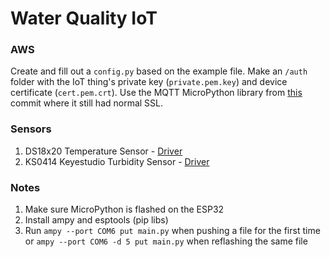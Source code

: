 # Water Quality IoT

### AWS
Create and fill out a `config.py` based on the example file.
Make an `/auth` folder with the IoT thing's private key (`private.pem.key`) and device certificate (`cert.pem.crt`).
Use the MQTT MicroPython library from [this](https://github.com/micropython/micropython-lib/blob/803452a1acd2a567ae1c2063e82b7128b5a702b4/micropython/umqtt.simple/umqtt/simple.py) commit where it still had normal SSL.

### Sensors
1. DS18x20 Temperature Sensor - [Driver](https://github.com/robert-hh/Onewire_DS18X20)
2. KS0414 Keyestudio Turbidity Sensor - [Driver](https://wiki.keyestudio.com/KS0414_Keyestudio_Turbidity_Sensor_V1.0)

### Notes
1. Make sure MicroPython is flashed on the ESP32
2. Install ampy and esptools (pip libs)
3. Run `ampy --port COM6 put main.py` when pushing a file for the first time or `ampy --port COM6 -d 5 put main.py` when reflashing the same file

